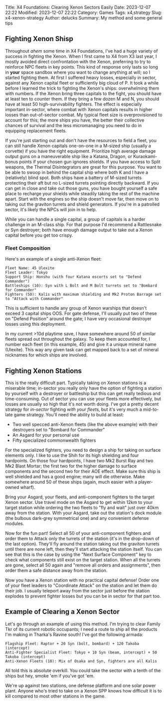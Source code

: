 Title: X4 Foundations: Clearing Xenon Sectors Easily
Date: 2023-12-07 22:22
Modified: 2023-12-07 22:22
Category: Games
Tags: x4,strategy
Slug: x4-xenon-strategy
Author: delucks
Summary: My method and some general tips

## Fighting Xenon Shisp

Throughout *ahem* some time in X4 Foundations, I've had a huge variety of success in fighting the Xenon. When I first came to X4 from X3 last year, I mostly avoided
direct confrontation with the Xenon, preferring to try to reinforce NPC fleets in key points. This kind of response only lasts so long in **your** space sandbox where
you want to change anything at will; so I started fighting them. At first I suffered heavy losses, especially in sector, against any Xenon capital fleet or sufficiently
big cloud of P. It took a while before I learned the trick to fighting the Xenon's ships: overwhelming them with numbers. If the Xenon bring three capitals to the fight,
you should have at least ten to counter them. If they bring a few dozen M and N, you should have at least 50 high-survivability fighters. The effect is especially 
important in-sector, where combat with Xenon capitals results in higher losses than out-of-sector combat. My typical fleet size is overprovisioned to account for this;
the more ships you have, the better their collective chances of survival and the less micromanaging you need to do in equipping replacement fleets.

If you're just starting out and don't have the resources to field a fleet, you can still handle Xenon capitals one-on-one in a M-sized ship (usually a corvette) if you have
the right equipment. Prioritize high average damage output guns on a maneuverable ship like a Katana, Dragon, or Kuraokami- bonus points if your chosen gun ignores shields.
If you have access to Split weapons, the Thermal Disintegrators are great for this purpose. You want to be able to swoop in behind the capital ship where both K and I have
a (relatively) blind spot. Both ships have a battery of M-sized turrets protecting their aft but no L-sized turrets pointing directly backward. If you can get in close
and take out those guns, you have bought yourself a safe place to recharge your shields while steadily taking the rest of the machine apart. Start with the engines so
the ship doesn't move far, then move on to taking out the graviton turrets and shield generators. If you're in a patrolled sector, it's likely the NPCs will join in to
help.

While you can handle a single capital, a group of capitals is a harder challenge in an M-class ship. For that purpose I'd recommend a Rattlesnake or Syn destroyer; both
have enough damage output to take out a Xenon capital before you get too crispy.

### Fleet Composition

Here's an example of a single anti-Xenon fleet:

```
Fleet Name: 45 Ulexite
Fleet Leader: Tokyo
Support Ship: Honshu (with four Katana escorts set to "Defend Commander")
Battleships (10): Syn with L Bolt and M Bolt turrets set to "Bombard for Commander"
Fighters (50): Kalis with maximum shielding and Mk2 Proton Barrage set to "Attack with Commander"
```

This is sufficient to handle any group of Xenon warships that doesn't exceed 3 capital ships OOS. For gate defense, I'll usually put two of these on "Defend Position"
around the gate; I have very occasional destroyer losses using this deployment.

In my current >10d playtime save, I have somewhere around 50 of similar fleets spread out throughout the galaxy. To keep them accounted for, I number each fleet
(in this example, 45) and give it a unique mineral name (Ulexite). This way any given task can get mapped back to a set of mineral nicknames for which ships are
involved.

## Fighting Xenon Stations

This is the really difficult part. Typically taking on Xenon stations is a miserable time; in-sector you really only have the option of fighting a station by yourself with a destroyer or battleship but this can get really tedious and time-consuming. Out of sector you can use your fleets more effectively, but losses are usually so high that it's not worth doing. I've got a pretty decent strategy for *in-sector* fighting *with your fleets*, but it's very much a mid-to-late game strategy. You'll need the ability to build at least:

- Two well specced anti-Xenon fleets (like the above example) with their destroyers set to "Bombard for Commander"
- An Asgard for your personal use
- Fifty specialized commonwealth fighters

For the specialized fighters, you need to design a ship for taking on surface elements only. I like to use the Shih for its high shielding and four hardpoints. On those four hardpoints, I have two Mk2 Burst Ray and two Mk2 Blast Mortar; the first two for the higher damage to surface components and the second two for their AOE effect. Make sure this ship is well shielded and has a good engine; many will die otherwise. Make somewhere around 50 of these ships (again, much easier with a player-owned wharf).

Bring your Asgard, your fleets, and anti-component fighters to the target Xenon sector. Use travel mode on the Asgard to get within 12km to your target station while ordering the two fleets to "fly and wait" just over 40km away from the station. With your Asgard, take out the station's dock module (the bulbous dark-grey symmetrical one) and any convenient defense modules.

Now for the fun part! Select all 50 of your anti-component fighters and order them to Attack only the turrets of the station (it's in the drop-down of the last option). They'll fly around the station taking out the graviton turrets until there are none left, then they'll start attacking the station itself. You can see that this is the case by using the "Next Surface Component" key to check what components still exist on the target station. When all the turrets are gone, select all 50 again and "remove all orders and assignments", then order them a safe distance away from the station.

Now you have a Xenon station with no practical capital defense! Order one of your fleet leaders to "Coordinate Attack" on the station and let them do their job. I
usually teleport away from the sector just before the station explodes to prevent fighter losses but you can be in sector for that part too.

## Example of Clearing a Xenon Sector

Let's go through an example of using this method. I'm trying to clear Family Tkr of its current robotic occupants; I need a route to ship all the products I'm making in Tharka's Ravine south! I've got the following armada:

```
Flagship Fleet: Raptor + 20 Syn (bolt, bombard) + 120 Takoba (intercept)
Anti-Fighter Specialist Fleet: Tokyo + 10 Syn (beam, intercept) + 50 Takoba (intercept)
Anti-Xenon Fleets (18): Mix of Osaka and Syn, fighters are all Kalis
```

All told this is absolute overkill. You could take the sector with a tenth of the ships but hey, smoke 'em if you've got 'em.

We're up against two stations, one defense platform and one solar power plant. Anyone who's tried to take on a Xenon SPP knows how difficult it is to kill compared to most other stations in the game.
